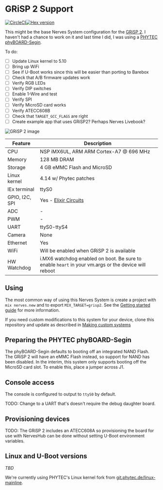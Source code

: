 # GRiSP 2 Support

[![CircleCI](https://circleci.com/gh/fhunleth/nerves_system_grisp2.svg?style=svg)](https://circleci.com/gh/fhunleth/nerves_system_grisp2)[![Hex version](https://img.shields.io/hexpm/v/nerves_system_grisp2.svg "Hex version")](https://hex.pm/packages/nerves_system_grisp2)

This might be the base Nerves System configuration for the [GRiSP
2](http://grisp.org/). I haven't had a chance to work on it and last time I did,
I was using a [PHYTEC
phyBOARD-Segin](https://phytec.com/product/phyboard-imx6ul-segin/).

To do:

- [ ] Update Linux kernel to 5.10
- [ ] Bring up WiFi
- [ ] See if U-Boot works since this will be easier than porting to Barebox
- [ ] Check that A/B firmware updates work
- [ ] Verify RGB LEDs
- [ ] Verify DIP switches
- [ ] Enable 1-Wire and test
- [ ] Verify SPI
- [ ] Verify MicroSD card works
- [ ] Verify ATECC608B
- [ ] Check that `TARGET_GCC_FLAGS` are right
- [ ] Create example app that uses GRiSP2? Perhaps Nerves Livebook?

![GRiSP 2 image](assets/images/grisp2.jpg)

| Feature              | Description                     |
| -------------------- | ------------------------------- |
| CPU                  | NSP iMX6UL, ARM ARM Cortex-A7 @ 696 MHz |
| Memory               | 128 MB DRAM                     |
| Storage              | 4 GB eMMC Flash and MicroSD     |
| Linux kernel         | 4.14 w/ Phytec patches          |
| IEx terminal         | ttyS0                           |
| GPIO, I2C, SPI       | Yes - [Elixir Circuits](https://github.com/elixir-circuits) |
| ADC                  | -                               |
| PWM                  | -                               |
| UART                 | ttyS0-ttyS4                     |
| Camera               | None                            |
| Ethernet             | Yes                             |
| WiFi                 | Will be enabled when GRiSP 2 is available  |
| HW Watchdog          | i.MX6 watchdog enabled on boot. Be sure to enable `heart` in your vm.args or the device will reboot |

## Using

The most common way of using this Nerves System is create a project with `mix
nerves.new` and to export `MIX_TARGET=grisp2`. See the [Getting started
guide](https://hexdocs.pm/nerves/getting-started.html#creating-a-new-nerves-app)
for more information.

If you need custom modifications to this system for your device, clone this
repository and update as described in [Making custom
systems](https://hexdocs.pm/nerves/systems.html#customizing-your-own-nerves-system)

## Preparing the PHYTEC phyBOARD-Segin

The phyBOARD-Segin defaults to booting off an integrated NAND Flash. The
GRiSP 2 will have an eMMC Flash instead, so support for NAND has been disabled.
In the interim, this system only supports booting off the MicroSD card slot. To
enable this, place a jumper across J1.

## Console access

The console is configured to output to `ttyS0` by default.

TODO: Change to a UART that's doesn't require the debug daughter board.

## Provisioning devices

TODO: The GRiSP 2 includes an ATECC608A so provisioning the board for use with
NervesHub can be done without setting U-Boot environment variables.

## Linux and U-Boot versions

*TBD*

We're currently using PHYTEC's Linux kernel fork from
[git.phytec.de/linux-mainline](git://git.phytec.de/linux-mainline).
